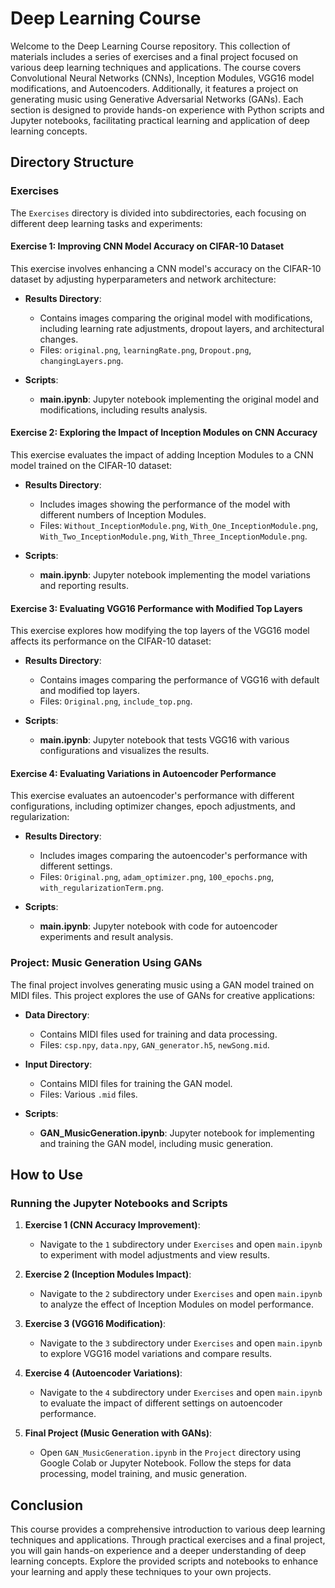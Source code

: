 # Deep Learning Course

Welcome to the Deep Learning Course repository. This collection of materials includes a series of exercises and a final project focused on various deep learning techniques and applications. The course covers Convolutional Neural Networks (CNNs), Inception Modules, VGG16 model modifications, and Autoencoders. Additionally, it features a project on generating music using Generative Adversarial Networks (GANs). Each section is designed to provide hands-on experience with Python scripts and Jupyter notebooks, facilitating practical learning and application of deep learning concepts.

## Directory Structure

### Exercises

The `Exercises` directory is divided into subdirectories, each focusing on different deep learning tasks and experiments:

#### Exercise 1: Improving CNN Model Accuracy on CIFAR-10 Dataset

This exercise involves enhancing a CNN model's accuracy on the CIFAR-10 dataset by adjusting hyperparameters and network architecture:

- **Results Directory**:
  - Contains images comparing the original model with modifications, including learning rate adjustments, dropout layers, and architectural changes.
  - Files: `original.png`, `learningRate.png`, `Dropout.png`, `changingLayers.png`.

- **Scripts**:
  - **main.ipynb**: Jupyter notebook implementing the original model and modifications, including results analysis.

#### Exercise 2: Exploring the Impact of Inception Modules on CNN Accuracy

This exercise evaluates the impact of adding Inception Modules to a CNN model trained on the CIFAR-10 dataset:

- **Results Directory**:
  - Includes images showing the performance of the model with different numbers of Inception Modules.
  - Files: `Without_InceptionModule.png`, `With_One_InceptionModule.png`, `With_Two_InceptionModule.png`, `With_Three_InceptionModule.png`.

- **Scripts**:
  - **main.ipynb**: Jupyter notebook implementing the model variations and reporting results.

#### Exercise 3: Evaluating VGG16 Performance with Modified Top Layers

This exercise explores how modifying the top layers of the VGG16 model affects its performance on the CIFAR-10 dataset:

- **Results Directory**:
  - Contains images comparing the performance of VGG16 with default and modified top layers.
  - Files: `Original.png`, `include_top.png`.

- **Scripts**:
  - **main.ipynb**: Jupyter notebook that tests VGG16 with various configurations and visualizes the results.

#### Exercise 4: Evaluating Variations in Autoencoder Performance

This exercise evaluates an autoencoder's performance with different configurations, including optimizer changes, epoch adjustments, and regularization:

- **Results Directory**:
  - Includes images comparing the autoencoder's performance with different settings.
  - Files: `Original.png`, `adam_optimizer.png`, `100_epochs.png`, `with_regularizationTerm.png`.

- **Scripts**:
  - **main.ipynb**: Jupyter notebook with code for autoencoder experiments and result analysis.

### Project: Music Generation Using GANs

The final project involves generating music using a GAN model trained on MIDI files. This project explores the use of GANs for creative applications:

- **Data Directory**:
  - Contains MIDI files used for training and data processing.
  - Files: `csp.npy`, `data.npy`, `GAN_generator.h5`, `newSong.mid`.

- **Input Directory**:
  - Contains MIDI files for training the GAN model.
  - Files: Various `.mid` files.

- **Scripts**:
  - **GAN_MusicGeneration.ipynb**: Jupyter notebook for implementing and training the GAN model, including music generation.

## How to Use

### Running the Jupyter Notebooks and Scripts

1. **Exercise 1 (CNN Accuracy Improvement)**:
   - Navigate to the `1` subdirectory under `Exercises` and open `main.ipynb` to experiment with model adjustments and view results.

2. **Exercise 2 (Inception Modules Impact)**:
   - Navigate to the `2` subdirectory under `Exercises` and open `main.ipynb` to analyze the effect of Inception Modules on model performance.

3. **Exercise 3 (VGG16 Modification)**:
   - Navigate to the `3` subdirectory under `Exercises` and open `main.ipynb` to explore VGG16 model variations and compare results.

4. **Exercise 4 (Autoencoder Variations)**:
   - Navigate to the `4` subdirectory under `Exercises` and open `main.ipynb` to evaluate the impact of different settings on autoencoder performance.

5. **Final Project (Music Generation with GANs)**:
   - Open `GAN_MusicGeneration.ipynb` in the `Project` directory using Google Colab or Jupyter Notebook. Follow the steps for data processing, model training, and music generation.

## Conclusion

This course provides a comprehensive introduction to various deep learning techniques and applications. Through practical exercises and a final project, you will gain hands-on experience and a deeper understanding of deep learning concepts. Explore the provided scripts and notebooks to enhance your learning and apply these techniques to your own projects.